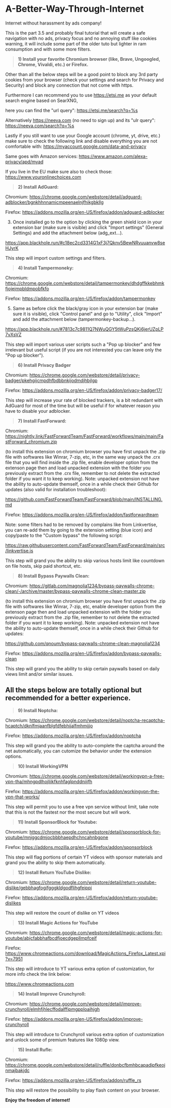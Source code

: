 # A-Better-Way-Through-Internet
Internet without harassment by ads company!


This is the part 3.5 and probably final tutorial that will create a safe navigation with no ads, privacy focus and no annoying stuff like cookies warning, it will include some part of the older tuto but lighter in ram consumption and with some more filters.

> **1) Install your favorite Chromium browser (like, Brave, Ungoogled, Chrome, Vivaldi, etc.) or Firefox.**

Other than all the below steps will be a good point to block any 3rd party cookies from your browser (check your settings and search for Privacy and Security) and block any connection that not come with https.

Furthermore I can recommend you to use https://etsi.me as your default search engine based on SearXNG, 

here you can find the "url query": https://etsi.me/search?q=%s

Alternatively https://neeva.com (no need to sign up) and its "ulr query": https://neeva.com/search?q=%s

Lastly if you still want to use your Google account (chrome, yt, drive, etc.) make sure to check the following link and disable everything you are not comfortable with:
https://myaccount.google.com/data-and-privacy

Same goes with Amazon services:
https://www.amazon.com/alexa-privacy/apd/myad

If you live in the EU make sure also to check those:
https://www.youronlinechoices.com


> **2) Install AdGuard:**

Chromium: https://chrome.google.com/webstore/detail/adguard-adblocker/bgnkhhnnamicmpeenaelnjfhikgbkllg

Firefox: https://addons.mozilla.org/en-US/firefox/addon/adguard-adblocker

3) Once installed go to the option by clicking the green shield icon in your extension bar (make sure is visible) and click "Import settings" (General Settings) and add the attachment below (adg_ext...).

https://app.blackhole.run/#c18ec2cd3314G1xF3j7Qknv5BewNRvuuanvw8seHJyrK

This step will import custom settings and filters.


> **4) Install Tampermoneky:**

Chromium: https://chrome.google.com/webstore/detail/tampermonkey/dhdgffkkebhmkfjojejmpbldmpobfkfo

Firefox: https://addons.mozilla.org/en-US/firefox/addon/tampermonkey

5) Same as before click the black/gray icon in your extension bar (make sure it is visible), click "Control panel" and go to "Utility", click "Import" and add the attachment below (tampermonkey-backup...).

https://app.blackhole.run/#7813c7c9811Q7NWuQGY5tWuPzsQKi6jerUZpLP7vXsVZ

This step will import various user scripts such a "Pop up blocker" and few irrelevant but useful script (if you are not interested you can leave only the "Pop up blocker").

> **6) Install Privacy Badger**

Chromium: https://chrome.google.com/webstore/detail/privacy-badger/pkehgijcmpdhfbdbbnkijodmdjhbjlgp

Firefox: https://addons.mozilla.org/en-US/firefox/addon/privacy-badger17/

This step will increase your rate of blocked trackers, is a bit redundant with AdGuard for most of the time but will be useful if for whatever reason you have to disable your adblocker.


> **7) Install FastForward:**

Chromium: https://nightly.link/FastForwardTeam/FastForward/workflows/main/main/FastForward_chromium.zip

(to install this extension on chromium browser you have first unpack the .zip file with softwares like Winrar, 7-zip, etc, in the same way unpack the .crx file that you will find inside the .zip file, enable developer option from the extenson page then and load unpacked extension with the folder you previously extract from the .crx file, remember to not delete the extracted folder if you want it to keep working).
Note: unpacked extension not have the ability to auto-update themself, once in a while check their Github for updates (also valid for installation troubleshoot):

https://github.com/FastForwardTeam/FastForward/blob/main/INSTALLING.md

Firefox: https://addons.mozilla.org/en-US/firefox/addon/fastforwardteam

Note: some filters had to be removed by complains like from Linkvertise, you can re-add them by going to the extension setting (blue icon) and copy/paste to the "Custom bypass" the following script:

https://raw.githubusercontent.com/FastForwardTeam/FastForward/main/src/linkvertise.js

This step will grand you the ability to skip various hosts limit like countdown on file hosts, skip paid shortcut, etc.

> **8) Install Bypass Paywalls Clean:**

Chromium: https://gitlab.com/magnolia1234/bypass-paywalls-chrome-clean/-/archive/master/bypass-paywalls-chrome-clean-master.zip

(to install this extension on chromium browser you have first unpack the .zip file with softwares like Winrar, 7-zip, etc, enable developer option from the extenson page then and load unpacked extension with the folder you previously extract from the .zip file, remember to not delete the extracted folder if you want it to keep working).
Note: unpacked extension not have the ability to auto-update themself, once in a while check their Github for updates:

https://github.com/qnoum/bypass-paywalls-chrome-clean-magnolia1234

Firefox: https://addons.mozilla.org/en-US/firefox/addon/bypass-paywalls-clean

This step will grand you the ability to skip certain paywalls based on daily views limit and/or similar issues.


All the steps below are totally optional but recommended for a better experience.
-

> **9) Install Noptcha:**

Chromium: https://chrome.google.com/webstore/detail/noptcha-recaptcha-hcaptch/dknlfmjaanfblgfdfebhijalfmhmjjjo

Firefox: https://addons.mozilla.org/en-US/firefox/addon/noptcha

This step will grand you the ability to auto-complete the captcha around the net automatically, you can cutomize the behavior under the extension options.


> **10) Install WorkingVPN**

Chromium: https://chrome.google.com/webstore/detail/workingvpn-a-free-vpn-tha/mhngpdlhojliikfknhfaglpnddniijfh

Firefox: https://addons.mozilla.org/en-US/firefox/addon/workingvpn-the-vpn-that-works/

This step will permit you to use a free vpn service without limit, take note that this is not the fastest nor the most secure but will work.

> **11) Install SponsorBlock for Youtube:**


Chromium: https://chrome.google.com/webstore/detail/sponsorblock-for-youtube/mnjggcdmjocbbbhaepdhchncahnbgone

Firefox: https://addons.mozilla.org/en-US/firefox/addon/sponsorblock

This step will flag portions of certain YT videos with sponsor materials and grand you the ability to skip them automatically.


> **12) Install Return YouTube Dislike:**


Chromium: https://chrome.google.com/webstore/detail/return-youtube-dislike/gebbhagfogifgggkldgodflihgfeippi

Firefox: https://addons.mozilla.org/en-US/firefox/addon/return-youtube-dislikes

This step will restore the count of dislike on YT videos


> **13) Install Magic Actions for YouTube**

Chromium: https://chrome.google.com/webstore/detail/magic-actions-for-youtube/abjcfabbhafbcdfjoecdgepllmpfceif

Firefox: https://www.chromeactions.com/download/MagicActions_Firefox_Latest.xpi?v=7951

This step will introduce to YT various extra option of customization, for more info check the link below:

https://www.chromeactions.com


> **14) Install Improve Crunchyroll:**

Chromium: https://chrome.google.com/webstore/detail/improve-crunchyroll/elmhfjhlecffodalffipmgpploaihjgh

Firefox: https://addons.mozilla.org/en-US/firefox/addon/improve-crunchyroll

This step will introduce to Crunchyroll various extra option of customization and unlock some of premium features like 1080p view.


> **15) Install Rufle:**

Chromium: https://chrome.google.com/webstore/detail/ruffle/donbcfbmhbcapadipfkeojnmajbakjdc

Firefox: https://addons.mozilla.org/en-US/firefox/addon/ruffle_rs

This step will restore the possibility to play flash content on your browser.


**Enjoy the freedom of internet!**
